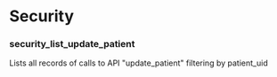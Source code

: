 # Security

### security_list_update_patient

Lists all records of calls to API "update_patient" filtering by patient_uid
